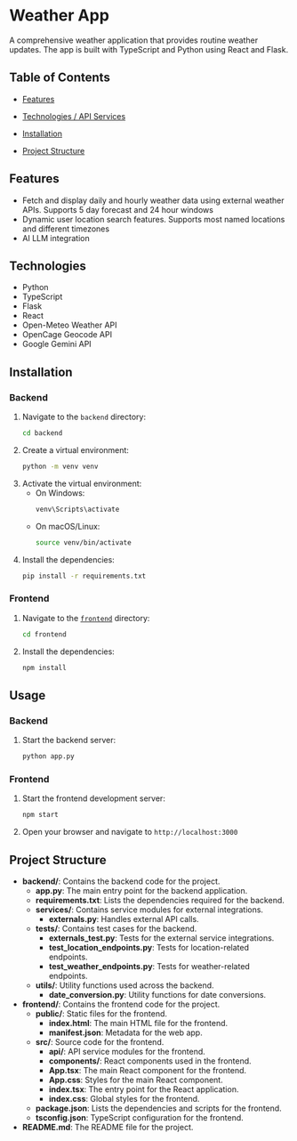 # Weather App

A comprehensive weather application that provides routine weather updates. The app is built with TypeScript and Python using React and Flask.

## Table of Contents

- [Features](#features)
- [Technologies / API Services](#Technologies)
- [Installation](#installation)

- [Project Structure](#project-structure)

## Features

- Fetch and display daily and hourly weather data using external weather APIs. Supports 5 day forecast and 24 hour windows
- Dynamic user location search features. Supports most named locations and different timezones
- AI LLM integration

## Technologies
- Python
- TypeScript
- Flask
- React
- Open-Meteo Weather API
- OpenCage Geocode API
- Google Gemini API
## Installation

### Backend

1. Navigate to the `backend` directory:
    ```sh
    cd backend
    ```
2. Create a virtual environment:
    ```sh
    python -m venv venv
    ```
3. Activate the virtual environment:
    - On Windows:
        ```sh
        venv\Scripts\activate
        ```
    - On macOS/Linux:
        ```sh
        source venv/bin/activate
        ```
4. Install the dependencies:
    ```sh
    pip install -r requirements.txt
    ```

### Frontend

1. Navigate to the [`frontend`](command:_github.copilot.openRelativePath?%5B%7B%22scheme%22%3A%22file%22%2C%22authority%22%3A%22%22%2C%22path%22%3A%22%2Fc%3A%2FUsers%2Fbuisw%2FOneDrive%2FDocuments%2F.Personal%2FWork%2FPM%20Accelerator%20(Fall%202024)%2Fweather-app%2Ffrontend%22%2C%22query%22%3A%22%22%2C%22fragment%22%3A%22%22%7D%5D "c:\Users\buisw\OneDrive\Documents\.Personal\Work\PM Accelerator (Fall 2024)\weather-app\frontend") directory:
    ```sh
    cd frontend
    ```
2. Install the dependencies:
    ```sh
    npm install
    ```

## Usage

### Backend

1. Start the backend server:
    ```sh
    python app.py
    ```

### Frontend

1. Start the frontend development server:
    ```sh
    npm start
    ```

2. Open your browser and navigate to `http://localhost:3000`

## Project Structure

- **backend/**: Contains the backend code for the project.
  - **app.py**: The main entry point for the backend application.
  - **requirements.txt**: Lists the dependencies required for the backend.
  - **services/**: Contains service modules for external integrations.
    - **externals.py**: Handles external API calls.
  - **tests/**: Contains test cases for the backend.
    - **externals_test.py**: Tests for the external service integrations.
    - **test_location_endpoints.py**: Tests for location-related endpoints.
    - **test_weather_endpoints.py**: Tests for weather-related endpoints.
  - **utils/**: Utility functions used across the backend.
    - **date_conversion.py**: Utility functions for date conversions.
- **frontend/**: Contains the frontend code for the project.
  - **public/**: Static files for the frontend.
    - **index.html**: The main HTML file for the frontend.
    - **manifest.json**: Metadata for the web app.
  - **src/**: Source code for the frontend.
    - **api/**: API service modules for the frontend.
    - **components/**: React components used in the frontend.
    - **App.tsx**: The main React component for the frontend.
    - **App.css**: Styles for the main React component.
    - **index.tsx**: The entry point for the React application.
    - **index.css**: Global styles for the frontend.
  - **package.json**: Lists the dependencies and scripts for the frontend.
  - **tsconfig.json**: TypeScript configuration for the frontend.
- **README.md**: The README file for the project.
